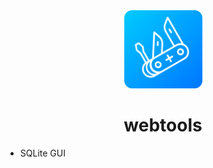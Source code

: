 <div align="center">
<img src="./static/icon.svg" height="125px" width="125px"/>
<h1>webtools</h1>
</div>


- SQLite GUI